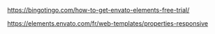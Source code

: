 https://bingotingo.com/how-to-get-envato-elements-free-trial/


https://elements.envato.com/fr/web-templates/properties-responsive
